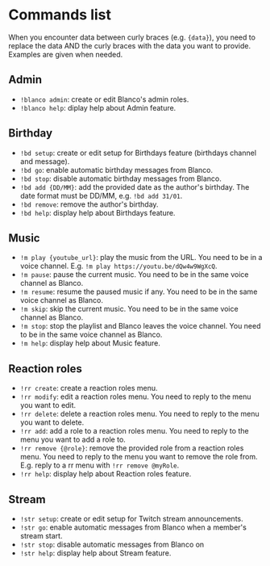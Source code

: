 # Commands list

When you encounter data between curly braces (e.g. `{data}`), you need to replace the data AND the curly braces with the data you want to provide. Examples are given when needed.

## Admin
- `!blanco admin`: create or edit Blanco's admin roles.
- `!blanco help`: diplay help about Admin feature.

## Birthday
- `!bd setup`: create or edit setup for Birthdays feature (birthdays channel and message).
- `!bd go`: enable automatic birthday messages from Blanco.
- `!bd stop`: disable automatic birthday messages from Blanco.
- `!bd add {DD/MM}`: add the provided date as the author's birthday. The date format must be DD/MM, e.g. `!bd add 31/01`.
- `!bd remove`: remove the author's birthday.
- `!bd help`: display help about Birthdays feature.

## Music
- `!m play {youtube_url}`: play the music from the URL. You need to be in a voice channel. E.g. `!m play https://youtu.be/dQw4w9WgXcQ`.
- `!m pause`: pause the current music. You need to be in the same voice channel as Blanco.
- `!m resume`: resume the paused music if any. You need to be in the same voice channel as Blanco.
- `!m skip`: skip the current music. You need to be in the same voice channel as Blanco.
- `!m stop`: stop the playlist and Blanco leaves the voice channel. You need to be in the same voice channel as Blanco.
- `!m help`: display help about Music feature.

## Reaction roles
- `!rr create`: create a reaction roles menu.
- `!rr modify`: edit a reaction roles menu. You need to reply to the menu you want to edit.
- `!rr delete`: delete a reaction roles menu. You need to reply to the menu you want to delete.
- `!rr add`: add a role to a reaction roles menu. You need to reply to the menu you want to add a role to.
- `!rr remove {@role}`: remove the provided role from a reaction roles menu. You need to reply to the menu you want to remove the role from. E.g. reply to a rr menu with `!rr remove @myRole`.
- `!rr help`: display help about Reaction roles feature.

## Stream
- `!str setup`: create or edit setup for Twitch stream announcements.
- `!str go`: enable automatic messages from Blanco when a member's stream start.
- `!str stop`: disable automatic messages from Blanco on
- `!str help`: display help about Stream feature.